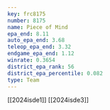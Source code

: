 ```yaml
---
key: frc8175
number: 8175
name: Piece of Mind
epa_end: 8.11
auto_epa_end: 3.68
teleop_epa_end: 3.32
endgame_epa_end: 1.12
winrate: 0.3654
district_epa_rank: 56
district_epa_percentile: 0.082
type: Team
---
```

[[2024isde1]]
[[2024isde3]]
